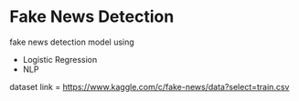 # Fake News Detection
fake news detection model using
  - Logistic Regression
  - NLP

dataset link = https://www.kaggle.com/c/fake-news/data?select=train.csv
